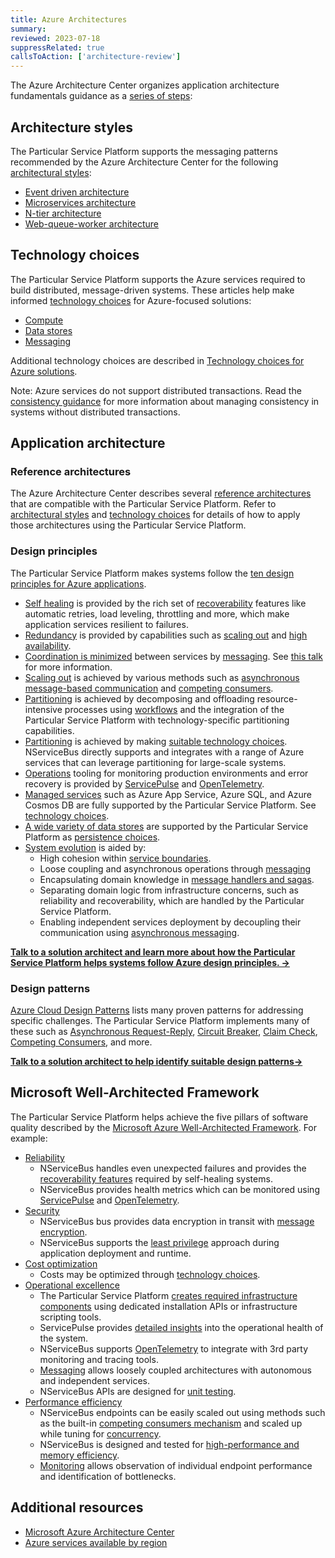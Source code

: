 ```yaml
---
title: Azure Architectures
summary:
reviewed: 2023-07-18
suppressRelated: true
callsToAction: ['architecture-review']
---
```


The Azure Architecture Center organizes application architecture fundamentals guidance as a [series of steps](https://learn.microsoft.com/en-us/azure/architecture/guide/#how-this-guidance-is-structured):

## Architecture styles

The Particular Service Platform supports the messaging patterns recommended by the Azure Architecture Center for the following [architectural styles](https://learn.microsoft.com/en-us/azure/architecture/guide/architecture-styles/):

* [Event driven architecture](/architecture/azure/event-driven-architecture.md)
* [Microservices architecture](/architecture/azure/microservices.md)
* [N-tier architecture](/architecture/azure/n-tier.md)
* [Web-queue-worker architecture](/architecture/azure/web-queue-worker.md)

## Technology choices

The Particular Service Platform supports the Azure services required to build distributed, message-driven systems. These articles help make informed [technology choices](https://learn.microsoft.com/en-us/azure/architecture/guide/#technology-choices) for Azure-focused solutions:

* [Compute](/architecture/azure/compute.md)
* [Data stores](/architecture/azure/data-stores.md)
* [Messaging](/architecture/azure/messaging.md)

Additional technology choices are described in [Technology choices for Azure solutions](https://learn.microsoft.com/en-us/azure/architecture/guide/technology-choices/technology-choices-overview).

Note: Azure services do not support distributed transactions. Read the [consistency guidance](/architecture/consistency.md) for more information about managing consistency in systems without distributed transactions.

## Application architecture

### Reference architectures

The Azure Architecture Center describes several [reference architectures](https://learn.microsoft.com/en-us/azure/architecture/browse/?filter=reference-architecture) that are compatible with the Particular Service Platform. Refer to [architectural styles](#architecture-styles) and [technology choices](#technology-choices) for details of how to apply those architectures using  the Particular Service Platform.

### Design principles

The Particular Service Platform makes systems follow the [ten design principles for Azure applications](https://learn.microsoft.com/en-us/azure/architecture/guide/design-principles/).

* [Self healing](https://learn.microsoft.com/en-us/azure/architecture/guide/design-principles/self-healing) is provided by the rich set of [recoverability](/architecture/recoverability.md) features like automatic retries, load leveling, throttling and more, which make application services resilient to failures.
* [Redundancy](https://learn.microsoft.com/en-us/azure/architecture/guide/design-principles/redundancy) is provided by capabilities such as [scaling out](/nservicebus/scaling.md#scaling-out-to-multiple-nodes) and [high availability](/nservicebus/scaling.md#high-availability).
* [Coordination is minimized](https://learn.microsoft.com/en-us/azure/architecture/guide/design-principles/minimize-coordination) between services by [messaging](/architecture/messaging.md). See [this talk](https://www.youtube.com/watch?v=0TYbHVc2yWI) for more information.
* [Scaling out](https://learn.microsoft.com/en-us/azure/architecture/guide/design-principles/scale-out) is achieved by various methods such as [asynchronous message-based communication](https://learn.microsoft.com/en-us/dotnet/architecture/microservices/architect-microservice-container-applications/asynchronous-message-based-communication) and [competing consumers](/nservicebus/scaling.md#scaling-out-to-multiple-nodes-competing-consumers).
* [Partitioning](https://learn.microsoft.com/en-us/azure/architecture/guide/design-principles/partition) is achieved by decomposing and offloading resource-intensive processes using [workflows](/architecture/workflows.md) and the integration of the Particular Service Platform with technology-specific partitioning capabilities.
* [Partitioning](https://learn.microsoft.com/en-us/azure/architecture/guide/design-principles/partition) is achieved by making [suitable technology choices](/architecture/azure/#technology-choices). NServiceBus directly supports and integrates with a range of Azure services that can leverage partitioning for large-scale systems.
* [Operations](https://learn.microsoft.com/en-us/azure/architecture/guide/design-principles/design-for-operations) tooling for monitoring production environments and error recovery is provided by [ServicePulse](/servicepulse/) and [OpenTelemetry](/nservicebus/operations/opentelemetry.md).
* [Managed services](https://learn.microsoft.com/en-us/azure/architecture/guide/design-principles/managed-services) such as Azure App Service, Azure SQL, and Azure Cosmos DB are fully supported by the Particular Service Platform. See [technology choices](#technology-choices).
* [A wide variety of data stores](https://learn.microsoft.com/en-us/azure/architecture/guide/design-principles/use-best-data-store) are supported by the Particular Service Platform as [persistence choices](/persistence).
* [System evolution](https://learn.microsoft.com/en-us/azure/architecture/guide/design-principles/design-for-evolution) is aided by:
  * High cohesion within [service boundaries](https://particular.net/webinars/finding-your-service-boundaries-a-practical-guide).
  * Loose coupling and asynchronous operations through [messaging](/architecture/messaging.md)
  * Encapsulating domain knowledge in [message handlers and sagas](/nservicebus/handlers-and-sagas.md).
  * Separating domain logic from infrastructure concerns, such as reliability and recoverability, which are handled by the Particular Service Platform.
  * Enabling independent services deployment by decoupling their communication using [asynchronous messaging](/nservicebus/messaging/).

[**Talk to a solution architect and learn more about how the Particular Service Platform helps systems follow Azure design principles. →**](https://particular.net/solution-architect?message=I%27d%20like%20to%20talk%20to%20a%20solution%20architect%20to%20learn%20more%20about%20how%20the%20Particular%20Service%20Platform%20helps%20systems%20follow%20Azure%20design%20principles.)

### Design patterns

[Azure Cloud Design Patterns](https://learn.microsoft.com/en-us/azure/architecture/patterns/) lists many proven patterns for addressing specific challenges. The Particular Service Platform implements many of these such as [Asynchronous Request-Reply](/nservicebus/messaging/reply-to-a-message.md), [Circuit Breaker](/nservicebus/recoverability/#automatic-rate-limiting), [Claim Check](/nservicebus/messaging/databus/), [Competing Consumers](/nservicebus/scaling.md#scaling-out-to-multiple-nodes-competing-consumers), and more.

[**Talk to a solution architect to help identify suitable design patterns→**](https://particular.net/solution-architect?message=I%27d%20like%20to%20talk%20to%20a%20solution%20architect%20to%20help%20identify%20suitable%20design%20patterns%20for%20my%20system.)

## Microsoft Well-Architected Framework

The Particular Service Platform helps achieve the five pillars of software quality described by the [Microsoft Azure Well-Architected Framework](https://learn.microsoft.com/en-us/azure/well-architected/). For example:

* [Reliability](https://learn.microsoft.com/en-us/azure/well-architected/resiliency/overview)
  * NServiceBus handles even unexpected failures and provides the [recoverability features](/nservicebus/recoverability/) required by self-healing systems.
  * NServiceBus provides health metrics which can be monitored using [ServicePulse](/servicepulse) and [OpenTelemetry](/nservicebus/operations/opentelemetry.md).
* [Security](https://learn.microsoft.com/en-us/azure/well-architected/security/security-principles)
  * NServiceBus bus provides data encryption in transit with [message encryption](/nservicebus/security/property-encryption.md).
  * NServiceBus supports the [least privilege](/nservicebus/operations/installers.md#when-to-run-installers) approach during application deployment and runtime.
* [Cost optimization](https://learn.microsoft.com/en-us/azure/well-architected/cost/overview)
  * Costs may be optimized through [technology choices](#technology-choices).
* [Operational excellence](https://learn.microsoft.com/en-us/azure/well-architected/devops/overview)
  * The Particular Service Platform [creates required infrastructure components](/nservicebus/operations/installers.md) using dedicated installation APIs or infrastructure scripting tools.
  * ServicePulse provides [detailed insights](/servicepulse) into the operational health of the system.
  * NServiceBus supports [OpenTelemetry](/nservicebus/operations/opentelemetry.md) to integrate with 3rd party monitoring and tracing tools.
  * [Messaging](/nservicebus/messaging) allows loosely coupled architectures with autonomous and independent services.
  * NServiceBus APIs are designed for [unit testing](/nservicebus/testing).
* [Performance efficiency](https://learn.microsoft.com/en-us/azure/well-architected/scalability/overview)
  * NServiceBus endpoints can be easily scaled out using methods such as the built-in [competing consumers mechanism](/nservicebus/scaling.md#scaling-out-to-multiple-nodes-competing-consumers) and scaled up while tuning for [concurrency](/nservicebus/operations/tuning.md).
  * NServiceBus is designed and tested for [high-performance and memory efficiency](https://particular.net/blog/pipeline-and-closure-allocations).
  * [Monitoring](/monitoring) allows observation of individual endpoint performance and identification of bottlenecks.

## Additional resources

* [Microsoft Azure Architecture Center](https://learn.microsoft.com/en-us/azure/architecture/)
* [Azure services available by region](https://azure.microsoft.com/en-us/explore/global-infrastructure/products-by-region/)
